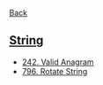 [Back](../)

## [String](./string)

- [242. Valid Anagram](./string/242-valid-anagram.md)
- [796. Rotate String](./string/796-rotate-string.md)
